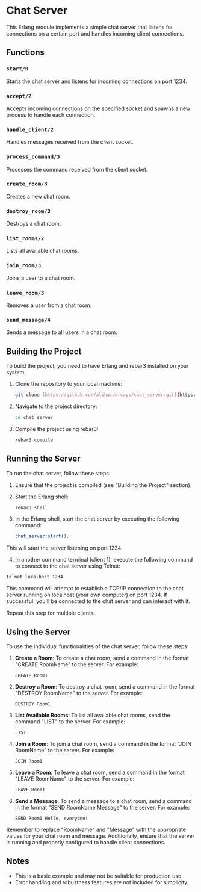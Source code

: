 # Chat Server

This Erlang module implements a simple chat server that listens for connections on a certain port and handles incoming client connections.

## Functions

### `start/0`
Starts the chat server and listens for incoming connections on port 1234.

### `accept/2`
Accepts incoming connections on the specified socket and spawns a new process to handle each connection.

### `handle_client/2`
Handles messages received from the client socket.

### `process_command/3`
Processes the command received from the client socket.

### `create_room/3`
Creates a new chat room.

### `destroy_room/3`
Destroys a chat room.

### `list_rooms/2`
Lists all available chat rooms.

### `join_room/3`
Joins a user to a chat room.

### `leave_room/3`
Removes a user from a chat room.

### `send_message/4`
Sends a message to all users in a chat room.

## Building the Project

To build the project, you need to have Erlang and rebar3 installed on your system.

1. Clone the repository to your local machine:

    ```bash
    git clone [https://github.com/alihaidersays/chat_server.git](https://github.com/alihaidersays/chat_server.git)
    ```

2. Navigate to the project directory:

    ```bash
    cd chat_server
    ```

3. Compile the project using rebar3:

    ```bash
    rebar3 compile
    ```

## Running the Server

To run the chat server, follow these steps:

1. Ensure that the project is compiled (see "Building the Project" section).

2. Start the Erlang shell:

    ```bash
    rebar3 shell
    ```

3. In the Erlang shell, start the chat server by executing the following command:

    ```erlang
    chat_server:start().
    ```
This will start the server listening on port 1234.

4. In another command terminal (client 1), execute the following command to connect to the chat server using Telnet:

```bash
telnet localhost 1234
```

This command will attempt to establish a TCP/IP connection to the chat server running on localhost (your own computer) on port 1234. If successful, you'll be connected to the chat server and can interact with it. 

Repeat this step for multiple clients.

## Using the Server

To use the individual functionalities of the chat server, follow these steps:

1. **Create a Room**: To create a chat room, send a command in the format "CREATE RoomName" to the server. For example:
    ```
    CREATE Room1
    ```

2. **Destroy a Room**: To destroy a chat room, send a command in the format "DESTROY RoomName" to the server. For example:
    ```
    DESTROY Room1
    ```

3. **List Available Rooms**: To list all available chat rooms, send the command "LIST" to the server. For example:
    ```
    LIST
    ```

4. **Join a Room**: To join a chat room, send a command in the format "JOIN RoomName" to the server. For example:
    ```
    JOIN Room1
    ```

5. **Leave a Room**: To leave a chat room, send a command in the format "LEAVE RoomName" to the server. For example:
    ```
    LEAVE Room1
    ```

6. **Send a Message**: To send a message to a chat room, send a command in the format "SEND RoomName Message" to the server. For example:
    ```
    SEND Room1 Hello, everyone!
    ```

Remember to replace "RoomName" and "Message" with the appropriate values for your chat room and message. Additionally, ensure that the server is running and properly configured to handle client connections.

## Notes

- This is a basic example and may not be suitable for production use.
- Error handling and robustness features are not included for simplicity.
